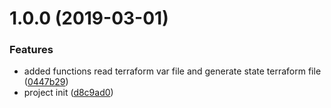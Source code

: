 # 1.0.0 (2019-03-01)


### Features

* added functions read terraform var file and generate state terraform file ([0447b29](https://github.com/janritter/terrastate/commit/0447b29))
* project init ([d8c9ad0](https://github.com/janritter/terrastate/commit/d8c9ad0))
